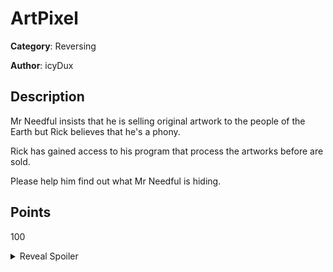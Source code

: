 # ArtPixel

**Category**: Reversing

**Author**: icyDux

## Description
Mr Needful insists that he is selling original artwork to the people of the Earth but Rick believes that he's a phony.

Rick has gained access to his program that process the artworks before are sold.

Please help him find out what Mr Needful is hiding.


## Points

100

<details>
<summary>Reveal Spoiler</summary>
Run the solver.py
</details>
